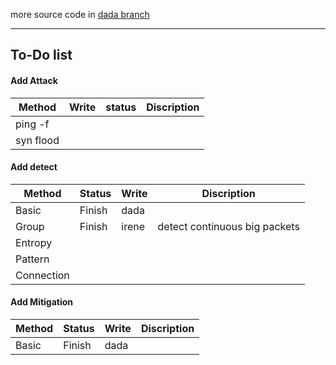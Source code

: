 more source code in [dada branch](https://github.com/j40903272/CNLAB2019/tree/dada/final/src)

---

## To-Do list

#### Add Attack
| Method    | Write | status | Discription |
| --------- |-------|------- | ----------- |
| ping -f   |       |        |             |
| syn flood |       |        |             |


#### Add detect
| Method      | Status      | Write | Discription                   |
| ----------- | ----------- | ----- | ----------------------------- |
| Basic       | Finish      | dada  |                               |
| Group       | Finish      | irene | detect continuous big packets |
| Entropy     |             |       |                               |
| Pattern     |             |       |                               |
| Connection  |             |       |                               |


#### Add Mitigation 
| Method      | Status      | Write | Discription    |
| ----------- | ----------- | ----- | -------------- |
| Basic       | Finish      | dada  |                |

